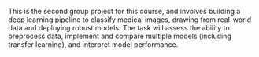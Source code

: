 
This is the second group project for this course, and involves building a deep learning pipeline to classify medical images, 
drawing from real-world data and deploying robust models. 
The task will assess the ability to preprocess data, implement and compare multiple models (including transfer learning), and interpret model performance. 
